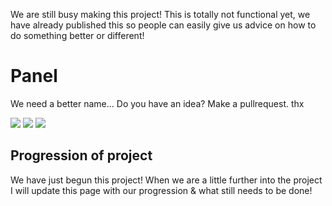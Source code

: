 We are still busy making this project! This is totally not functional yet, we have already published this so people can easily give us advice on how to do something better or different!

# Panel
We need a better name... Do you have an idea? Make a pullrequest. thx


![](https://img.shields.io/github/issues/Tiebienotjuh/panel) ![](https://img.shields.io/github/stars/Tiebienotjuh/panel) ![](https://img.shields.io/github/license/Tiebienotjuh/panel)

## Progression of project 
We have just begun this project! When we are a little further into the project I will update this page with our progression & what still needs to be done!


